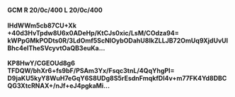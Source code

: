 #### GCM R 20/0c/400 L 20/0c/400
**lHdWWm5cb87CU+Xk**<br/>**+40d3HvTpdw8U6x0ADeHp/KtCJs0xic/LsM/COdza94=**<br/>**kWPpGMkPODts0R/3LdOmf5ScNIOybODahU8IkZLLJB72OmUq9XjdUvUIBhc4eITheSVcyvtOaQB3euKa...**<br/><br/>
**KP8HwY/CGEOUd8g6**<br/>**TFDQW/bhXr6+fs9bF/PSAm3Yx/Fsqc3tnL/4QqYhgPI=**<br/>**D9jaKU5kyY8WuH7eGqY6S8UDg8S5rEsdnFmqkfDI4v+m77FK4Yd8DBCQG3XtcRNAX+/nJf+eJ4pgkaMi...**